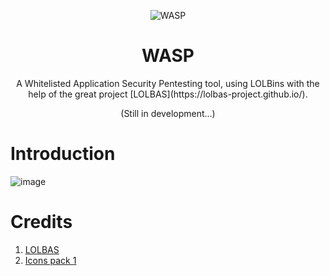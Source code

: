<p align="center"><img src="https://media.istockphoto.com/vectors/abstract-wasp-logo-stylized-insect-icon-wasp-hornet-bee-or-bumblebee-vector-id1194258523?k=20&m=1194258523&s=612x612&w=0&h=vJzl19OPcGTo9W8qRxwKZxxDwZA3E_USKgKEfBBev-E=" alt="WASP"/></a></p>
<h1 align="center">WASP</h1>
<p align="center">A Whitelisted Application Security Pentesting tool, using LOLBins with the help of the great project [LOLBAS](https://lolbas-project.github.io/).</p>


<p align="center">(Still in development...) </p>

# Introduction

![image](https://user-images.githubusercontent.com/12537739/149667302-21bee023-ecf6-4037-bc44-0cb803b353b0.png)


# Credits

1.  [LOLBAS](https://lolbas-project.github.io/)
2.  [Icons pack 1](https://icons8.com/)
